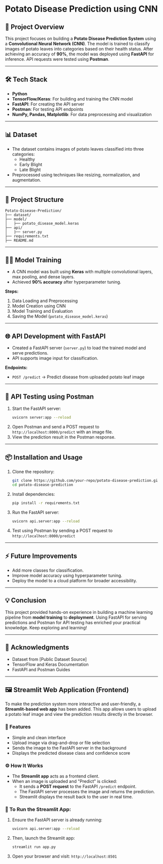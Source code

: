 # Potato Disease Prediction using CNN

## 📌 Project Overview
This project focuses on building a **Potato Disease Prediction System** using a **Convolutional Neural Network (CNN)**. The model is trained to classify images of potato leaves into categories based on their health status. After achieving an accuracy of **90%**, the model was deployed using **FastAPI** for inference. API requests were tested using **Postman**.

---

## 🛠️ Tech Stack
- **Python**
- **TensorFlow/Keras**: For building and training the CNN model
- **FastAPI**: For creating the API server
- **Postman**: For testing API endpoints
- **NumPy, Pandas, Matplotlib**: For data preprocessing and visualization

---

## 📊 Dataset
- The dataset contains images of potato leaves classified into three categories:
  - Healthy
  - Early Blight
  - Late Blight
- Preprocessed using techniques like resizing, normalization, and augmentation.

---

## 🚀 Project Structure
```
Potato-Disease-Prediction/
├── dataset/
├── model/
│   ├── potato_disease_model.keras
├── api/
│   ├── server.py
├── requirements.txt
├── README.md
```

---

## 🧑‍💻 Model Training
- A CNN model was built using **Keras** with multiple convolutional layers, max pooling, and dense layers.
- Achieved **90% accuracy** after hyperparameter tuning.

**Steps:**
1. Data Loading and Preprocessing
2. Model Creation using CNN
3. Model Training and Evaluation
4. Saving the Model (`potato_disease_model.keras`)

---

## 🌐 API Development with FastAPI
- Created a FastAPI server (`server.py`) to load the trained model and serve predictions.
- API supports image input for classification.

**Endpoints:**
- `POST /predict` → Predict disease from uploaded potato leaf image

---

## 🔎 API Testing using Postman
1. Start the FastAPI server:
    ```bash
    uvicorn server:app --reload
    ```
2. Open Postman and send a POST request to `http://localhost:8000/predict` with an image file.
3. View the prediction result in the Postman response.

---

## 📦 Installation and Usage
1. Clone the repository:
    ```bash
    git clone https://github.com/your-repo/potato-disease-prediction.git
    cd potato-disease-prediction
    ```
2. Install dependencies:
    ```bash
    pip install -r requirements.txt
    ```
3. Run the FastAPI server:
    ```bash
    uvicorn api.server:app --reload
    ```
4. Test using Postman by sending a POST request to `http://localhost:8000/predict`

---

## ⚡ Future Improvements
- Add more classes for classification.
- Improve model accuracy using hyperparameter tuning.
- Deploy the model to a cloud platform for broader accessibility.

---

## 💡 Conclusion
This project provided hands-on experience in building a machine learning pipeline from **model training** to **deployment**. Using FastAPI for serving predictions and Postman for API testing has enriched your practical knowledge. Keep exploring and learning!

---

## 🤝 Acknowledgments
- Dataset from [Public Dataset Source]
- TensorFlow and Keras Documentation
- FastAPI and Postman Guides

---
## 🖼️ Streamlit Web Application (Frontend)
To make the prediction system more interactive and user-friendly, a **Streamlit-based web app** has been added. This app allows users to upload a potato leaf image and view the prediction results directly in the browser.

### 🎯 Features
- Simple and clean interface
- Upload image via drag-and-drop or file selection
- Sends the image to the FastAPI server in the background
- Displays the predicted disease class and confidence score

### ⚙️ How It Works
- The **Streamlit app** acts as a frontend client.
- When an image is uploaded and "Predict" is clicked:
  - It sends a **POST request** to the FastAPI `/predict` endpoint.
  - The FastAPI server processes the image and returns the prediction.
  - Streamlit displays the result back to the user in real time.

### 🚀 To Run the Streamlit App:
1. Ensure the FastAPI server is already running:
    ```bash
    uvicorn api.server:app --reload
    ```

2. Then, launch the Streamlit app:
    ```bash
    streamlit run app.py
    ```

3. Open your browser and visit: `http://localhost:8501`


